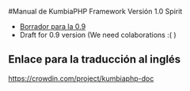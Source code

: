 #Manual de KumbiaPHP Framework Versión 1.0 Spirit

- [Borrador para la 0.9](es/index.md)
- Draft for 0.9 version (We need colaborations :( )

## Enlace para la traducción al inglés
https://crowdin.com/project/kumbiaphp-doc


